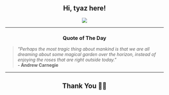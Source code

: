 <h2 align="center"> Hi, tyaz here!</h2>

<p align="center">
<a href="https://github.com/tyazx" alt="github streak"><img src="https://dvst-streak.herokuapp.com/?user=tyazx&theme=tokyonight&fire=DD472C"></a>
</p>

<hr>
<h3 align="center">Quote of The Day</h3>
<p align="center">
<blockquote>
<i>"Perhaps the most tragic thing about mankind is that we are all dreaming about some magical garden over the horizon, instead of enjoying the roses that are right outside today."</i>
<br>
<b>- Andrew Carnegie</b>
</blockquote>
</p>


<hr>
<h2 align="center">Thank You 🙏🏼</h2>
